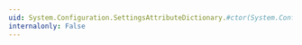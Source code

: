```yaml
---
uid: System.Configuration.SettingsAttributeDictionary.#ctor(System.Configuration.SettingsAttributeDictionary)
internalonly: False
---
```

